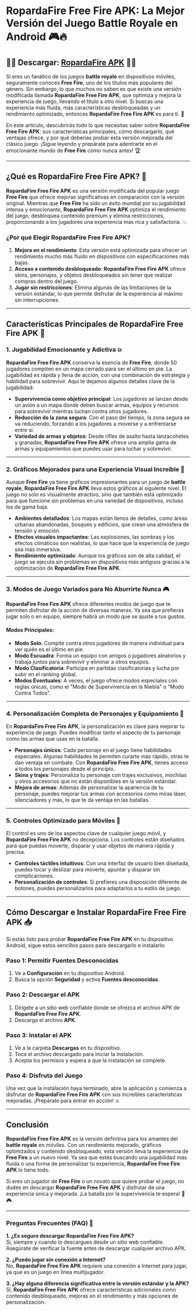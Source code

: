 # **RopardaFire Free Fire APK: La Mejor Versión del Juego Battle Royale en Android 🎮🔥**

## 👑👑 Descargar: [RopardaFire APK](https://bom.so/322iw7) 👑👑

Si eres un fanático de los juegos **battle royale** en dispositivos móviles, seguramente conoces **Free Fire**, uno de los títulos más populares del género. Sin embargo, lo que muchos no saben es que existe una versión modificada llamada **RopardaFire Free Fire APK**, que optimiza y mejora la experiencia de juego, llevando el título a otro nivel. Si buscas una experiencia más fluida, más características desbloqueadas y un rendimiento optimizado, entonces **RopardaFire Free Fire APK** es para ti. 🌟

En este artículo, descubrirás todo lo que necesitas saber sobre **RopardaFire Free Fire APK**: sus características principales, cómo descargarlo, qué ventajas ofrece, y por qué deberías probar esta versión mejorada del clásico juego. ¡Sigue leyendo y prepárate para adentrarte en el emocionante mundo de **Free Fire** como nunca antes! 🏆

---

## **¿Qué es RopardaFire Free Fire APK? 🤔**

**RopardaFire Free Fire APK** es una versión modificada del popular juego **Free Fire** que ofrece mejoras significativas en comparación con la versión original. Mientras que **Free Fire** ha sido un éxito mundial por su jugabilidad intensa y emocionante, **RopardaFire Free Fire APK** optimiza el rendimiento del juego, desbloquea contenido premium y elimina restricciones, proporcionando a los jugadores una experiencia más rica y satisfactoria. 💥

### **¿Por qué Elegir RopardaFire Free Fire APK?**

1. **Mejora en el rendimiento**: Esta versión está optimizada para ofrecer un rendimiento mucho más fluido en dispositivos con especificaciones más bajas.
2. **Acceso a contenido desbloqueado**: **RopardaFire Free Fire APK** ofrece skins, personajes, y objetos desbloqueados sin tener que realizar compras dentro del juego.
3. **Jugar sin restricciones**: Elimina algunas de las limitaciones de la versión estándar, lo que permite disfrutar de la experiencia al máximo sin interrupciones.

---

## **Características Principales de RopardaFire Free Fire APK 🚀**

### **1. Jugabilidad Emocionante y Adictiva 💥**

**RopardaFire Free Fire APK** conserva la esencia de **Free Fire**, donde 50 jugadores compiten en un mapa cerrado para ser el último en pie. La jugabilidad es rápida y llena de acción, con una combinación de estrategia y habilidad para sobrevivir. Aquí te dejamos algunos detalles clave de la jugabilidad:

- **Supervivencia como objetivo principal**: Los jugadores se lanzan desde un avión a un mapa donde deben buscar armas, equipos y recursos para sobrevivir mientras luchan contra otros jugadores.
- **Reducción de la zona segura**: Con el paso del tiempo, la zona segura se va reduciendo, forzando a los jugadores a moverse y a enfrentarse entre sí.
- **Variedad de armas y objetos**: Desde rifles de asalto hasta lanzacohetes y granadas, **RopardaFire Free Fire APK** ofrece una amplia gama de armas y equipamientos que puedes usar para luchar y sobrevivir.

---

### **2. Gráficos Mejorados para una Experiencia Visual Increíble 🎨**

Aunque **Free Fire** ya tiene gráficos impresionantes para un juego de **battle royale**, **RopardaFire Free Fire APK** lleva estos gráficos al siguiente nivel. El juego no solo es visualmente atractivo, sino que también está optimizado para que funcione sin problemas en una variedad de dispositivos, incluso los de gama baja.

- **Ambientes detallados**: Los mapas están llenos de detalles, como áreas urbanas abandonadas, bosques y edificios, que crean una atmósfera de tensión y emoción.
- **Efectos visuales impactantes**: Las explosiones, las sombras y los efectos climáticos son realistas, lo que hace que la experiencia de juego sea más inmersiva.
- **Rendimiento optimizado**: Aunque los gráficos son de alta calidad, el juego se ejecuta sin problemas en dispositivos más antiguos gracias a la optimización de **RopardaFire Free Fire APK**.

---

### **3. Modos de Juego Variados para No Aburrirte Nunca 🎮**

**RopardaFire Free Fire APK** ofrece diferentes modos de juego que te permiten disfrutar de la acción de diversas maneras. Ya sea que prefieras jugar solo o en equipo, siempre habrá un modo que se ajuste a tus gustos.

#### **Modos Principales**:
- **Modo Solo**: Compite contra otros jugadores de manera individual para ver quién es el último en pie.
- **Modo Escuadra**: Forma un equipo con amigos o jugadores aleatorios y trabaja juntos para sobrevivir y eliminar a otros equipos.
- **Modo Clasificatoria**: Participa en partidas clasificatorias y lucha por subir en el ranking global.
- **Modos Eventuales**: A veces, el juego ofrece modos especiales con reglas únicas, como el "Modo de Supervivencia en la Niebla" o "Modo Contra Todos".

---

### **4. Personalización Completa de Personajes y Equipamiento 👗**

En **RopardaFire Free Fire APK**, la personalización es clave para mejorar tu experiencia de juego. Puedes modificar tanto el aspecto de tu personaje como las armas que usas en la batalla.

- **Personajes únicos**: Cada personaje en el juego tiene habilidades especiales. Algunas habilidades te permiten curarte más rápido, otras te dan ventaja en combate. Con **RopardaFire Free Fire APK**, tienes acceso a todos los personajes desde el principio.
- **Skins y trajes**: Personaliza tu personaje con trajes exclusivos, mochilas y otros accesorios que no están disponibles en la versión estándar.
- **Mejora de armas**: Además de personalizar la apariencia de tu personaje, puedes mejorar tus armas con accesorios como miras láser, silenciadores y más, lo que te da ventaja en las batallas.

---

### **5. Controles Optimizado para Móviles 📱**

El control es uno de los aspectos clave de cualquier juego móvil, y **RopardaFire Free Fire APK** no decepciona. Los controles están diseñados para que puedas moverte, disparar y usar objetos de manera rápida y precisa.

- **Controles táctiles intuitivos**: Con una interfaz de usuario bien diseñada, puedes tocar y deslizar para moverte, apuntar y disparar sin complicaciones.
- **Personalización de controles**: Si prefieres una disposición diferente de botones, puedes personalizarlos para adaptarlos a tu estilo de juego.

---

## **Cómo Descargar e Instalar RopardaFire Free Fire APK 📥**

Si estás listo para probar **RopardaFire Free Fire APK** en tu dispositivo Android, sigue estos sencillos pasos para descargarlo e instalarlo:

### **Paso 1: Permitir Fuentes Desconocidas**

1. Ve a **Configuración** en tu dispositivo Android.
2. Busca la opción **Seguridad** y activa **Fuentes desconocidas**.
   
### **Paso 2: Descargar el APK**

1. Dirígete a un sitio web confiable donde se ofrezca el archivo APK de **RopardaFire Free Fire APK**.
2. Descarga el archivo **APK**.

### **Paso 3: Instalar el APK**

1. Ve a la carpeta **Descargas** en tu dispositivo.
2. Toca el archivo descargado para iniciar la instalación.
3. Acepta los permisos y espera a que la instalación se complete.

### **Paso 4: Disfruta del Juego**

Una vez que la instalación haya terminado, abre la aplicación y comienza a disfrutar de **RopardaFire Free Fire APK** con sus increíbles características mejoradas. ¡Prepárate para entrar en acción! ⚔️

---

## **Conclusión**

**RopardaFire Free Fire APK** es la versión definitiva para los amantes del **battle royale** en móviles. Con un rendimiento mejorado, gráficos optimizados y contenido desbloqueado, esta versión lleva la experiencia de **Free Fire** a un nuevo nivel. Ya sea que estés buscando una jugabilidad más fluida o una forma de personalizar tu experiencia, **RopardaFire Free Fire APK** lo tiene todo.

Si eres un jugador de **Free Fire** o un novato que quiere probar el juego, no dudes en descargar **RopardaFire Free Fire APK** y disfrutar de una experiencia única y mejorada. ¡La batalla por la supervivencia te espera! 🚀🎮

---

### **Preguntas Frecuentes (FAQ) 🤔**

**1. ¿Es seguro descargar RopardaFire Free Fire APK?**  
Sí, siempre y cuando lo descargues desde un sitio web confiable. Asegúrate de verificar la fuente antes de descargar cualquier archivo APK.

**2. ¿Puedo jugar sin conexión a Internet?**  
No, **RopardaFire Free Fire APK** requiere una conexión a Internet para jugar, ya que es un juego en línea multijugador.

**3. ¿Hay alguna diferencia significativa entre la versión estándar y la APK?**  
Sí, **RopardaFire Free Fire APK** ofrece características adicionales como contenido desbloqueado, mejoras en el rendimiento y más opciones de personalización.

